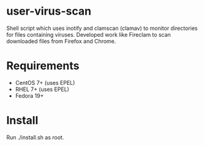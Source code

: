 # user-virus-scan

Shell script which uses inotify and clamscan (clamav) to monitor directories for files containing viruses. Developed work like Fireclam to scan downloaded files from Firefox and Chrome.

# Requirements

- CentOS 7+ (uses EPEL)
- RHEL 7+ (uses EPEL)
- Fedora 19+
 
# Install

Run ./install.sh as root.
